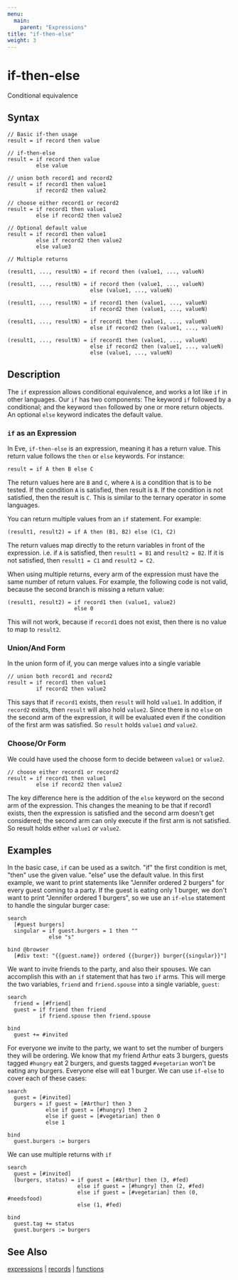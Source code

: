 ```yaml
---
menu:
  main:
    parent: "Expressions"
title: "if-then-else"
weight: 3
---
```


# if-then-else

Conditional equivalence

## Syntax

```eve
// Basic if-then usage
result = if record then value

// if-then-else
result = if record then value
         else value

// union both record1 and record2         
result = if record1 then value1
         if record2 then value2

// choose either record1 or record2
result = if record1 then value1
         else if record2 then value2

// Optional default value
result = if record1 then value1
         else if record2 then value2
         else value3

// Multiple returns

(result1, ..., resultN) = if record then (value1, ..., valueN)

(result1, ..., resultN) = if record then (value1, ..., valueN)
                          else (value1, ..., valueN)

(result1, ..., resultN) = if record1 then (value1, ..., valueN)
                          if record2 then (value1, ..., valueN)

(result1, ..., resultN) = if record1 then (value1, ..., valueN)
                          else if record2 then (value1, ..., valueN)

(result1, ..., resultN) = if record1 then (value1, ..., valueN)
                          else if record2 then (value1, ..., valueN)
                          else (value1, ..., valueN)                                          
```

## Description

The `if` expression allows conditional equivalence, and works a lot like `if` in other languages. Our `if` has two components: The keyword `if` followed by a conditional; and the keyword `then` followed by one or more return objects. An optional `else` keyword indicates the default value.

### `if` as an Expression

In Eve, `if-then-else` is an expression, meaning it has a return value. This return value follows the `then` or `else` keywords. For instance:

```eve
result = if A then B else C
```

The return values here are `B` and `C`, where `A` is a condition that is to be tested. If the condition `A` is satisfied, then result is `B`. If the condition is not satisfied, then the result is `C`. This is similar to the ternary operator in some languages.

You can return multiple values from an `if` statement. For example:

```
(result1, result2) = if A then (B1, B2) else (C1, C2)
```

The return values map directly to the return variables in front of the expression. i.e. if `A` is satisfied, then `result1 = B1` and `result2 = B2`. If it is not satisfied, then `result1 = C1` and `result2 = C2`. 

When using multiple returns, every arm of the expression must have the same number of return values. For example, the following code is not valid, because the second branch is missing a return value:

```eve
(result1, result2) = if record1 then (value1, value2)
                     else 0
```

This will not work, because if `record1` does not exist, then there is no value to map to `result2`.

### Union/And Form

In the union form of if, you can merge values into a single variable

```
// union both record1 and record2         
result = if record1 then value1
         if record2 then value2
```

This says that if `record1` exists, then `result` will hold `value1`. In addition, if `record2` exists, then `result` will also hold `value2`. Since there is no `else` on the second arm of the expression, it will be evaluated even if the condition of the first arm was satisfied. So `result` holds `value1` _and_ `value2`.

### Choose/Or Form

We could have used the choose form to decide between `value1` or `value2`.

```eve
// choose either record1 or record2
result = if record1 then value1
         else if record2 then value2
```

The key difference here is the addition of the `else` keyword on the second arm of the expression. This changes the meaning to be that if record1 exists, then the expression is satisfied and the second arm doesn't get considered; the second arm can only execute if the first arm is not satisfied. So result holds either `value1` _or_ `value2`.

## Examples

In the basic case, `if` can be used as a switch. "if" the first condition is met, "then" use the given value. "else" use the default value. In this first example, we want to print statements like "Jennifer ordered 2 burgers" for every guest coming to a party. If the guest is eating only 1 burger, we don't want to print "Jennifer ordered 1 burgers", so we use an `if-else` statement to handle the singular burger case:

```eve
search
  [#guest burgers]
  singular = if guest.burgers = 1 then ""
             else "s"

bind @browser
  [#div text: "{{guest.name}} ordered {{burger}} burger{{singular}}"]
```

We want to invite friends to the party, and also their spouses. We can accomplish this with an `if` statement that has two `if` arms. This will merge the two variables, `friend` and `friend.spouse` into a single variable, `guest`:

```eve
search
  friend = [#friend]
  guest = if friend then friend
          if friend.spouse then friend.spouse

bind 
  guest += #invited
```

For everyone we invite to the party, we want to set the number of burgers they will be ordering. We know that my friend Arthur eats 3 burgers, guests tagged `#hungry` eat 2 burgers, and guests tagged `#vegetarian` won't be eating any burgers. Everyone else will eat 1 burger. We can use `if-else` to cover each of these cases: 

```eve
search
  guest = [#invited]
  burgers = if guest = [#Arthur] then 3
            else if guest = [#hungry] then 2
            else if guest = [#vegetarian] then 0
            else 1

bind
  guest.burgers := burgers
```

We can use multiple returns with `if` 

```eve
search
  guest = [#invited]
  (burgers, status) = if guest = [#Arthur] then (3, #fed)
                      else if guest = [#hungry] then (2, #fed)
                      else if guest = [#vegetarian] then (0, #needsfood)
                      else (1, #fed)

bind
  guest.tag += status
  guest.burgers := burgers
```

## See Also

[expressions](../expressions) | [records](../records) | [functions](../functions)